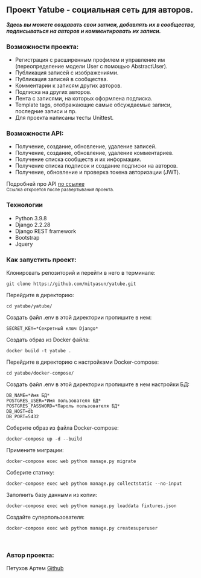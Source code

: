 ## Проект Yatube - социальная сеть для авторов.

***Здесь вы можете создавать свои записи, добавлять их в сообщества, подписываться на авторов и комментировать их записи.***

### Возможности проекта:
- Регистрация с расширенным профилем и управление им (переопределение модели User с помощью AbstractUser).
- Публикация записей с изображениями.
- Публикация записей в сообщества.
- Комментарии к записям других авторов.
- Подписка на других авторов.
- Лента с записями, на которых оформлена подписка.
- Template tags, отображающие самые обсуждаемые записи, последние записи и пр.
- Для проекта написаны тесты Unittest.

### Возможности API:
- Получение, создание, обновление, удаление записей.
- Получение, создание, обновление, удаление комментариев.
- Получение списка сообществ и их информации.
- Получение списка подписок и создание подписки на авторов.
- Получение, обновление и проверка токена авторизации (JWT).

Подробней про API [по ссылке](http://localhost/api/v1/redoc/)<br>
<sub>Ссылка откроется после развертывания проекта.</sub>
<br>

### Технологии
- Python 3.9.8<br>
- Django 2.2.28<br>
- Django REST framework<br>
- Bootstrap<br>
- Jquery<br>

### Как запустить проект:

Клонировать репозиторий и перейти в него в терминале:

```
git clone https://github.com/mityasun/yatube.git
```

Перейдите в директорию:
```
cd yatube/yatube/
```

Создать файл .env в этой директории пропишите в нем:

```
SECRET_KEY=*Секретный ключ Django*
```

Cоздать образ из Docker файла:

```
docker build -t yatube .
```

Перейдите в директорию с настройками Docker-compose:

```
cd yatube/docker-compose/
```

Создать файл .env в этой директории пропишите в нем настройки БД:

```
DB_NAME=*Имя БД*
POSTGRES_USER=*Имя пользователя БД*
POSTGRES_PASSWORD=*Пароль пользователя БД*
DB_HOST=db
DB_PORT=5432
```

Соберите образ из файла Docker-compose:
```
docker-compose up -d --build
```

Примените миграции:

```
docker-compose exec web python manage.py migrate
```

Соберите статику:

```
docker-compose exec web python manage.py collectstatic --no-input
```

Заполнить базу данными из копии:

```
docker-compose exec web python manage.py loaddata fixtures.json
```

Создайте суперпользователя:

```
docker-compose exec web python manage.py createsuperuser
```

<br>

### Автор проекта:
Петухов Артем [Github](https://github.com/mityasun)